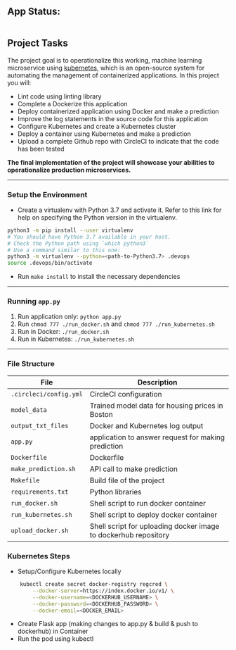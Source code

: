 ## App Status:
[![<CircleCI>](https://circleci.com/gh/TaiBT2/udacity-p-4.svg?style=svg)](https://github.com/TaiBT2/udacity-p-4)

## Project Tasks

The project goal is to operationalize this working, machine learning microservice using [kubernetes](https://kubernetes.io/), which is an open-source system for automating the management of containerized applications. In this project you will:
* Lint code using linting library
* Complete a Dockerize this application
* Deploy containerized application using Docker and make a prediction
* Improve the log statements in the source code for this application
* Configure Kubernetes and create a Kubernetes cluster
* Deploy a container using Kubernetes and make a prediction
* Upload a complete Github repo with CircleCI to indicate that the code has been tested

**The final implementation of the project will showcase your abilities to operationalize production microservices.**

---

### Setup the Environment

* Create a virtualenv with Python 3.7 and activate it. Refer to this link for help on specifying the Python version in the virtualenv.
```bash
python3 -m pip install --user virtualenv
# You should have Python 3.7 available in your host.
# Check the Python path using `which python3`
# Use a command similar to this one:
python3 -m virtualenv --python=<path-to-Python3.7> .devops
source .devops/bin/activate
```
* Run `make install` to install the necessary dependencies

---
### Running `app.py`

1. Run application only:  `python app.py`
2. Run `chmod 777 ./run_docker.sh` and `chmod 777 ./run_kubernetes.sh`
3. Run in Docker:  `./run_docker.sh`
4. Run in Kubernetes:  `./run_kubernetes.sh`
---
### File Structure
| File | Description |
| ---- | ----------- |
| `.circleci/config.yml` | CircleCI configuration |
| `model_data` | Trained model data for housing prices in Boston |
| `output_txt_files` | Docker and Kubernetes log output |
| `app.py` | application to answer request for making prediction |
| `Dockerfile` | Dockerfile |
| `make_prediction.sh` | API call to make prediction |
| `Makefile` | Build file of the project |
| `requirements.txt` | Python libraries |
| `run_docker.sh` | Shell script to run docker container |
| `run_kubernetes.sh` | Shell script to deploy docker container |
| `upload_docker.sh` | Shell script for uploading docker image to dockerhub repository |

### Kubernetes Steps

* Setup/Configure Kubernetes locally
```bash
    kubectl create secret docker-registry regcred \
        --docker-server=https://index.docker.io/v1/ \
        --docker-username=<DOCKERHUB_USERNAME> \
        --docker-password=<DOCKERHUB_PASSWORD> \
        --docker-email=<DOCKER_EMAIL>
  ```
* Create Flask app (making changes to app.py & build & push to dockerhub) in Container
* Run the pod using kubectl

